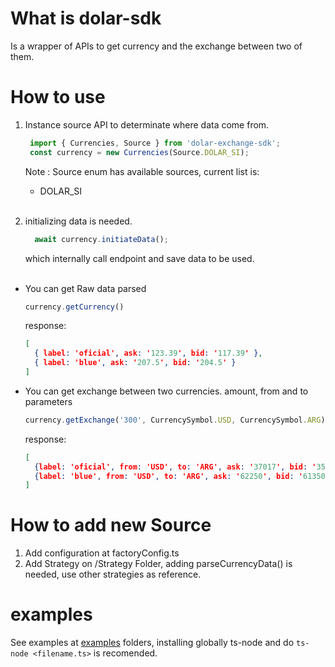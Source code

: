 # What is dolar-sdk
Is a wrapper of APIs to get currency and the exchange between two of them.

# How to use
1. Instance source API to determinate where data come from.
   ```typescript
    import { Currencies, Source } from 'dolar-exchange-sdk';
    const currency = new Currencies(Source.DOLAR_SI);
   ```
   Note : Source enum has available sources, current list is:
    * DOLAR_SI
\
&nbsp;

2. initializing data is needed.
    ```typescript
      await currency.initiateData();
    ```
   which internally call endpoint and save data to be used.
\
&nbsp;

- You can get Raw data parsed
  ```typescript
  currency.getCurrency()
  ```
  response:
  ```json
  [
    { label: 'oficial', ask: '123.39', bid: '117.39' },
    { label: 'blue', ask: '207.5', bid: '204.5' }
  ]
  ```
- You can get exchange between two currencies.
  amount, from and to parameters
  ```typescript
  currency.getExchange('300', CurrencySymbol.USD, CurrencySymbol.ARG)
  ```
  response:
  ```json
  [
    {label: 'oficial', from: 'USD', to: 'ARG', ask: '37017', bid: '35217'},
    {label: 'blue', from: 'USD', to: 'ARG', ask: '62250', bid: '61350' }
  ]
  ```


# How to add new Source
1. Add configuration at factoryConfig.ts
2. Add Strategy on /Strategy Folder, adding parseCurrencyData() is needed, use other strategies as reference.

# examples
See examples at [examples](/examples) folders, installing globally ts-node and do `ts-node <filename.ts>` is recomended.
